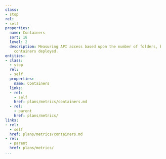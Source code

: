 ```yaml
---
class:
- stop
rel:
- self
properties:
  name: Containers
  sort: 18
  level: 2
  description: Measuring API access based upon the number of folders, buckets or virtual
    containers deployed.
entities:
- class:
  - stop
  rel:
  - self
  properties:
    name: Containers
  links:
  - rel:
    - self
    href: plans/metrics/containers.md
  - rel:
    - parent
    href: plans/metrics/
links:
- rel:
  - self
  href: plans/metrics/containers.md
- rel:
  - parent
  href: plans/metrics/
...
```

